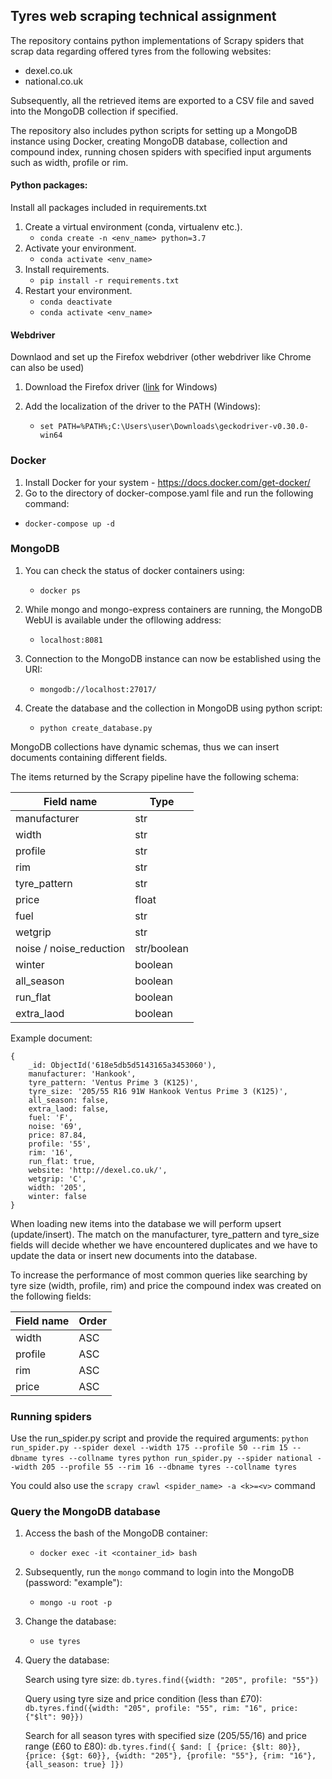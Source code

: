 ## Tyres web scraping technical assignment

The repository contains python implementations of Scrapy spiders that scrap data regarding offered tyres from the following websites:
* dexel.co.uk
* national.co.uk

Subsequently, all the retrieved items are exported to a CSV file and saved into the MongoDB collection if specified. 

The repository also includes python scripts for setting up a MongoDB instance using Docker, creating MongoDB database, collection and compound index, running chosen spiders with specified input arguments such as width, profile or rim.

#### Python packages:
Install all packages included in requirements.txt

1. Create a virtual environment (conda, virtualenv etc.).
   - `conda create -n <env_name> python=3.7`
2. Activate your environment.
   - `conda activate <env_name>`
3. Install requirements.
   - `pip install -r requirements.txt `
4. Restart your environment.
    - `conda deactivate`
    - `conda activate <env_name>`

#### Webdriver

Downlaod and set up the Firefox webdriver (other webdriver like Chrome can also be used)

1. Download the Firefox driver ([link](https://github.com/mozilla/geckodriver/releases/download/v0.30.0/geckodriver-v0.30.0-win64.zip) for Windows)

2. Add the localization of the driver to the PATH (Windows):
    - `set PATH=%PATH%;C:\Users\user\Downloads\geckodriver-v0.30.0-win64`

### Docker

1. Install Docker for your system - <https://docs.docker.com/get-docker/>
2. Go to the directory of docker-compose.yaml file and run the following command:
- `docker-compose up -d`

### MongoDB

1. You can check the status of docker containers using:
    - `docker ps`

2. While mongo and mongo-express containers are running, the MongoDB WebUI is available under the ofllowing address:
    - `localhost:8081`

3. Connection to the MongoDB instance can now be established using the URI: 
    - `mongodb://localhost:27017/`

4. Create the database and the collection in MongoDB using python script:
    - `python create_database.py`

MongoDB collections have dynamic schemas, thus we can insert documents containing different fields.

The items returned by the Scrapy pipeline have the following schema:

| Field name  | Type |
| ------------- | ------------- |
| manufacturer  | str  |
| width  | str  |
| profile  | str  |
| rim  | str  |
| tyre_pattern  | str  |
| price | float  |
| fuel | str  |
| wetgrip  | str  |
| noise / noise_reduction | str/boolean  |
| winter  | boolean  |
| all_season  | boolean  |
| run_flat | boolean  |
| extra_laod  | boolean  |

Example document:

```
{
    _id: ObjectId('618e5db5d5143165a3453060'),
    manufacturer: 'Hankook',
    tyre_pattern: 'Ventus Prime 3 (K125)',
    tyre_size: '205/55 R16 91W Hankook Ventus Prime 3 (K125)',
    all_season: false,
    extra_laod: false,
    fuel: 'F',
    noise: '69',
    price: 87.84,
    profile: '55',
    rim: '16',
    run_flat: true,
    website: 'http://dexel.co.uk/',
    wetgrip: 'C',
    width: '205',
    winter: false
}
```

When loading new items into the database we will perform upsert (update/insert). The match on the manufacturer, tyre_pattern and tyre_size fields will decide whether we have encountered duplicates and we have to update the data or insert new documents into the database.

To increase the performance of most common queries like searching by tyre size (width, profile, rim) and price the compound index was created on the following fields:

| Field name  | Order |
| ------------- | ------------- |
| width  | ASC  |
| profile  | ASC  |
| rim  | ASC  |
| price  | ASC  |

### Running spiders

Use the run_spider.py script and provide the required arguments:
`python run_spider.py --spider dexel --width 175 --profile 50 --rim 15 --dbname tyres --collname tyres` 
`python run_spider.py --spider national --width 205 --profile 55 --rim 16 --dbname tyres --collname tyres`

You could also use the `scrapy crawl <spider_name> -a <k>=<v>` command

### Query the MongoDB database

1. Access the bash of the MongoDB container:
    - `docker exec -it <container_id> bash`  

2. Subsequently, run the `mongo` command to login into the MongoDB (password: "example"):
    - `mongo -u root -p`

3. Change the database:
    - `use tyres`

4. Query the database:

    Search using tyre size:
    `db.tyres.find({width: "205", profile: "55"})` 
    
    Query using tyre size and price condition (less than £70):
    `db.tyres.find({width: "205", profile: "55", rim: "16", price: {"$lt": 90}})`
    
    Search for all season tyres with specified size (205/55/16) and price range (£60 to £80):
    `db.tyres.find({ $and: [ {price: {$lt: 80}}, {price: {$gt: 60}}, {width: "205"}, {profile: "55"}, {rim: "16"}, {all_season: true} ]})`

